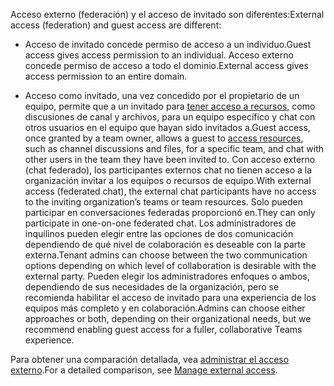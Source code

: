 <span data-ttu-id="a127c-101">Acceso externo (federación) y el acceso de invitado son diferentes:</span><span class="sxs-lookup"><span data-stu-id="a127c-101">External access (federation) and guest access are different:</span></span>

- <span data-ttu-id="a127c-102">Acceso de invitado concede permiso de acceso a un individuo.</span><span class="sxs-lookup"><span data-stu-id="a127c-102">Guest access gives access permission to an individual.</span></span> <span data-ttu-id="a127c-103">Acceso externo concede permiso de acceso a todo el dominio.</span><span class="sxs-lookup"><span data-stu-id="a127c-103">External access gives access permission to an entire domain.</span></span>

- <span data-ttu-id="a127c-104">Acceso como invitado, una vez concedido por el propietario de un equipo, permite que a un invitado para [tener acceso a recursos](../guest-experience.md), como discusiones de canal y archivos, para un equipo específico y chat con otros usuarios en el equipo que hayan sido invitados a.</span><span class="sxs-lookup"><span data-stu-id="a127c-104">Guest access, once granted by a team owner, allows a guest to [access resources](../guest-experience.md), such as channel discussions and files, for a specific team, and chat with other users in the team they have been invited to.</span></span> <span data-ttu-id="a127c-105">Con acceso externo (chat federado), los participantes externos chat no tienen acceso a la organización invitar a los equipos o recursos de equipo.</span><span class="sxs-lookup"><span data-stu-id="a127c-105">With external access (federated chat), the external chat participants have no access to the inviting organization’s teams or team resources.</span></span> <span data-ttu-id="a127c-106">Solo pueden participar en conversaciones federadas proporcionó en.</span><span class="sxs-lookup"><span data-stu-id="a127c-106">They can only participate in one-on-one federated chat.</span></span> <span data-ttu-id="a127c-107">Los administradores de inquilinos pueden elegir entre las opciones de dos comunicación dependiendo de qué nivel de colaboración es deseable con la parte externa.</span><span class="sxs-lookup"><span data-stu-id="a127c-107">Tenant admins can choose between the two communication options depending on which level of collaboration is desirable with the external party.</span></span> <span data-ttu-id="a127c-108">Pueden elegir los administradores enfoques o ambos, dependiendo de sus necesidades de la organización, pero se recomienda habilitar el acceso de invitado para una experiencia de los equipos más completo y en colaboración.</span><span class="sxs-lookup"><span data-stu-id="a127c-108">Admins can choose either approaches or both, depending on their organizational needs, but we recommend enabling guest access for a fuller, collaborative Teams experience.</span></span> 

<span data-ttu-id="a127c-109">Para obtener una comparación detallada, vea [administrar el acceso externo](../manage-external-access.md).</span><span class="sxs-lookup"><span data-stu-id="a127c-109">For a detailed comparison, see [Manage external access](../manage-external-access.md).</span></span>
